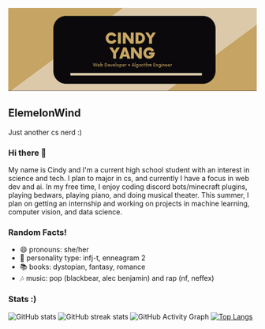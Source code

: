 

<!--
**ElemelonWind/ElemelonWind** is a ✨ _special_ ✨ repository because its `README.md` (this file) appears on your GitHub profile.

Here are some ideas to get you started:

- 🔭 I’m currently working on ...
- 🌱 I’m currently learning ...
- 👯 I’m looking to collaborate on ...
- 🤔 I’m looking for help with ...
- 💬 Ask me about ...
- 📫 How to reach me: ...
- 😄 Pronouns: ...
- ⚡ Fun fact: ...
-->
![Header](https://github.com/ElemelonWind/Elemelonwind/blob/main/readme_header.png?raw=true)
## ElemelonWind
<p>Just another cs nerd :)</p>

### Hi there 👋
<p>My name is Cindy and I'm a current high school student with an interest in science and tech. I plan to major in cs, and currently I have a focus in web dev and ai. In my free time, I enjoy coding discord bots/minecraft plugins, playing bedwars, playing piano, and doing musical theater. This summer, I plan on getting an internship and working on projects in machine learning, computer vision, and data science.</p>

### Random Facts!
- 😄 pronouns: she/her
- 💖 personality type: infj-t, enneagram 2
- 📚 books: dystopian, fantasy, romance
- 🎶 music: pop (blackbear, alec benjamin) and rap (nf, neffex)

<!-- ### Socials!
[<img src='https://cdn.jsdelivr.net/npm/simple-icons@3.0.1/icons/github.svg' alt='github' height='40'>](https://github.com/ElemelonWind) [<img src='https://cdn.jsdelivr.net/npm/simple-icons@3.0.1/icons/linkedin.svg' alt='linkedin' height='40'>](https://www.linkedin.com/in/2023cyang/) [<img src='https://cdn.jsdelivr.net/npm/simple-icons@3.0.1/icons/facebook.svg' alt='facebook' height='40'>](https://www.facebook.com/.) [<img src='https://cdn.jsdelivr.net/npm/simple-icons@3.0.1/icons/instagram.svg' alt='instagram' height='40'>](https://www.instagram.com/c.yang.2023/) [<img src='https://cdn.jsdelivr.net/npm/simple-icons@3.0.1/icons/icloud.svg' alt='website' height='40'>](.) -->

### Stats :)
![GitHub stats](https://github-readme-stats.vercel.app/api?username=ElemelonWind&show_icons=true) ![GitHub streak stats](https://github-readme-streak-stats.herokuapp.com/?user=ElemelonWind) ![GitHub Activity Graph](https://activity-graph.herokuapp.com/graph?username=ElemelonWind) <!-- ![GitHub metrics](https://metrics.lecoq.io/ElemelonWind)   --> [![Top Langs](https://github-readme-stats.vercel.app/api/top-langs/?username=ElemelonWind)](https://github.com/anuraghazra/github-readme-stats) 
